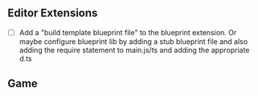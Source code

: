 ## Editor Extensions
- [ ] Add a "build template blueprint file" to the blueprint extension.  Or maybe configure blueprint lib by adding a stub blueprint file and also adding the require statement to main.js/ts and adding the appropriate d.ts


## Game